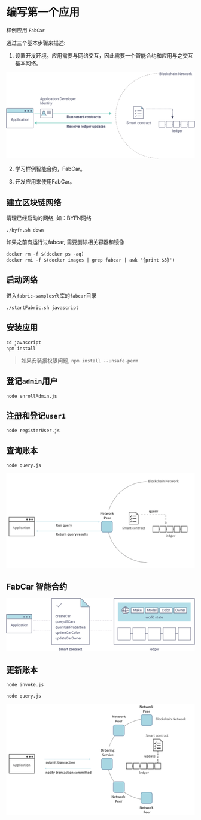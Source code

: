 # 编写第一个应用

样例应用 `FabCar`

通过三个基本步骤来描述:

1. 设置开发环境。应用需要与网络交互，因此需要一个智能合约和应用与之交互基本网络。

![AppConceptsOverview](images/AppConceptsOverview.png)

2. 学习样例智能合约，FabCar。

3. 开发应用来使用FabCar。


## 建立区块链网络

清理已经启动的网络, 如：BYFN网络

```shell
./byfn.sh down
```

如果之前有运行过fabcar, 需要删除相关容器和镜像

```shell
docker rm -f $(docker ps -aq)
docker rmi -f $(docker images | grep fabcar | awk '{print $3}')
```

## 启动网络

进入`fabric-samples`仓库的`fabcar`目录

```shell
./startFabric.sh javascript
```

## 安装应用

```shell
cd javascript
npm install
```

>如果安装报权限问题, `npm install --unsafe-perm`

## 登记`admin`用户

```shell
node enrollAdmin.js
```

## 注册和登记`user1`

```shell
node registerUser.js
```

## 查询账本

```shell
node query.js
```


![write_first_app.diagram.1](images/write_first_app.diagram.1.png)


## FabCar 智能合约

![RunningtheSample](images/RunningtheSample.png)


## 更新账本

```shell
node invoke.js
```

```shell
node query.js
```


![write_first_app.diagram.2](images/write_first_app.diagram.2.png)

